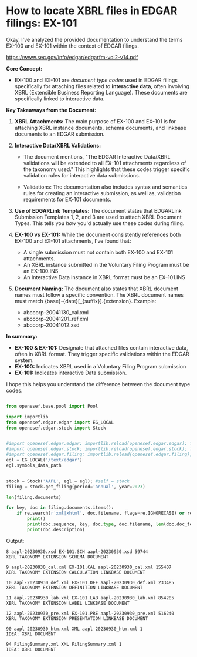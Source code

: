 # How to locate XBRL files in EDGAR filings: EX-101

Okay, I've analyzed the provided documentation to understand the terms EX-100 and EX-101 within the context of EDGAR filings.

https://www.sec.gov/info/edgar/edgarfm-vol2-v14.pdf

**Core Concept:**

*   EX-100 and EX-101 are *document type codes* used in EDGAR filings specifically for attaching files related to **interactive data**, often involving XBRL (Extensible Business Reporting Language). These documents are specifically linked to interactive data.

**Key Takeaways from the Document:**

1.  **XBRL Attachments:** The main purpose of EX-100 and EX-101 is for attaching XBRL instance documents, schema documents, and linkbase documents to an EDGAR submission.

2.  **Interactive Data/XBRL Validations:**

    *   The document mentions, "The EDGAR Interactive Data/XBRL validations will be extended to all EX-101 attachments regardless of the taxonomy used." This highlights that these codes trigger specific validation rules for interactive data submissions.

    *  Validations:  The documentation also includes syntax and semantics rules for creating an interactive submission, as well as, validation requirements for EX-101 documents.

3.  **Use of EDGARLink Templates:** The document states that EDGARLink Submission Templates 1, 2, and 3 are used to attach XBRL Document Types. This tells you *how* you'd actually use these codes during filing.

4.  **EX-100 vs EX-101:** While the document consistently references both EX-100 and EX-101 attachments, I've found that:

    * A single submission must not contain both EX-100 and EX-101 attachments.
    * An XBRL instance submitted in the Voluntary Filing Program must be an EX-100.INS
    * An Interactive Data instance in XBRL format must be an EX-101.INS

5.  **Document Naming:** The document also states that XBRL document names must follow a specific convention. The XBRL document names must match {base}-{date}[_{suffix}].{extension}.
    Example:
    *   abccorp-20041130\_cal.xml
    *   abccorp-20041201\_ref.xml
    *   abccorp-20041012.xsd

**In summary:**

*   **EX-100 & EX-101:** Designate that attached files contain interactive data, often in XBRL format. They trigger specific validations within the EDGAR system.
*   **EX-100:** Indicates XBRL used in a Voluntary Filing Program submission
*   **EX-101:** Indicates interactive Data submission.

I hope this helps you understand the difference between the document type codes.




```python

from openesef.base.pool import Pool

import importlib
from openesef.edgar.edgar import EG_LOCAL
from openesef.edgar.stock import Stock


#import openesef.edgar.edgar; importlib.reload(openesef.edgar.edgar); from openesef.edgar.edgar import *
#import openesef.edgar.stock; importlib.reload(openesef.edgar.stock); from openesef.edgar.stock import *; from openesef.edgar.stock import Stock
#import openesef.edgar.filing; importlib.reload(openesef.edgar.filing); from openesef.edgar.filing import *; from openesef.edgar.filing import Filing
egl = EG_LOCAL('/text/edgar')
egl.symbols_data_path


stock = Stock('AAPL', egl = egl); #self = stock
filing = stock.get_filing(period='annual', year=2023)

len(filing.documents)

for key, doc in filing.documents.items():
    if re.search(r'xml|xhtml', doc.filename, flags=re.IGNORECASE) or re.search(r'101|100', doc.type, flags=re.IGNORECASE):    
        print()
        print(doc.sequence, key, doc.type, doc.filename, len(doc.doc_text.data))
        print(doc.description)
```

Output: 

```
8 aapl-20230930.xsd EX-101.SCH aapl-20230930.xsd 59744
XBRL TAXONOMY EXTENSION SCHEMA DOCUMENT

9 aapl-20230930_cal.xml EX-101.CAL aapl-20230930_cal.xml 155407
XBRL TAXONOMY EXTENSION CALCULATION LINKBASE DOCUMENT

10 aapl-20230930_def.xml EX-101.DEF aapl-20230930_def.xml 233485
XBRL TAXONOMY EXTENSION DEFINITION LINKBASE DOCUMENT

11 aapl-20230930_lab.xml EX-101.LAB aapl-20230930_lab.xml 854285
XBRL TAXONOMY EXTENSION LABEL LINKBASE DOCUMENT

12 aapl-20230930_pre.xml EX-101.PRE aapl-20230930_pre.xml 516240
XBRL TAXONOMY EXTENSION PRESENTATION LINKBASE DOCUMENT

90 aapl-20230930_htm.xml XML aapl-20230930_htm.xml 1
IDEA: XBRL DOCUMENT

94 FilingSummary.xml XML FilingSummary.xml 1
IDEA: XBRL DOCUMENT
```